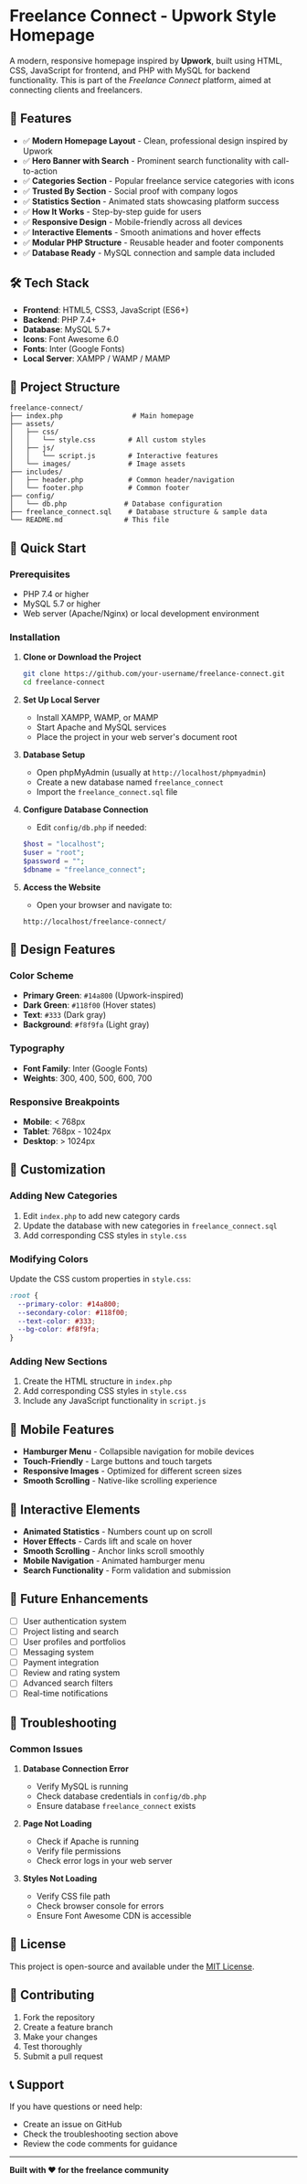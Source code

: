# Freelance Connect - Upwork Style Homepage

A modern, responsive homepage inspired by **Upwork**, built using HTML, CSS, JavaScript for frontend, and PHP with MySQL for backend functionality. This is part of the _Freelance Connect_ platform, aimed at connecting clients and freelancers.

## 🌟 Features

- ✅ **Modern Homepage Layout** - Clean, professional design inspired by Upwork
- ✅ **Hero Banner with Search** - Prominent search functionality with call-to-action
- ✅ **Categories Section** - Popular freelance service categories with icons
- ✅ **Trusted By Section** - Social proof with company logos
- ✅ **Statistics Section** - Animated stats showcasing platform success
- ✅ **How It Works** - Step-by-step guide for users
- ✅ **Responsive Design** - Mobile-friendly across all devices
- ✅ **Interactive Elements** - Smooth animations and hover effects
- ✅ **Modular PHP Structure** - Reusable header and footer components
- ✅ **Database Ready** - MySQL connection and sample data included

## 🛠️ Tech Stack

- **Frontend**: HTML5, CSS3, JavaScript (ES6+)
- **Backend**: PHP 7.4+
- **Database**: MySQL 5.7+
- **Icons**: Font Awesome 6.0
- **Fonts**: Inter (Google Fonts)
- **Local Server**: XAMPP / WAMP / MAMP

## 📁 Project Structure

```
freelance-connect/
├── index.php                 # Main homepage
├── assets/
│   ├── css/
│   │   └── style.css        # All custom styles
│   ├── js/
│   │   └── script.js        # Interactive features
│   └── images/              # Image assets
├── includes/
│   ├── header.php           # Common header/navigation
│   └── footer.php           # Common footer
├── config/
│   └── db.php              # Database configuration
├── freelance_connect.sql    # Database structure & sample data
└── README.md               # This file
```

## 🚀 Quick Start

### Prerequisites

- PHP 7.4 or higher
- MySQL 5.7 or higher
- Web server (Apache/Nginx) or local development environment

### Installation

1. **Clone or Download the Project**

   ```bash
   git clone https://github.com/your-username/freelance-connect.git
   cd freelance-connect
   ```

2. **Set Up Local Server**

   - Install XAMPP, WAMP, or MAMP
   - Start Apache and MySQL services
   - Place the project in your web server's document root

3. **Database Setup**

   - Open phpMyAdmin (usually at `http://localhost/phpmyadmin`)
   - Create a new database named `freelance_connect`
   - Import the `freelance_connect.sql` file

4. **Configure Database Connection**

   - Edit `config/db.php` if needed:

   ```php
   $host = "localhost";
   $user = "root";
   $password = "";
   $dbname = "freelance_connect";
   ```

5. **Access the Website**
   - Open your browser and navigate to:
   ```
   http://localhost/freelance-connect/
   ```

## 🎨 Design Features

### Color Scheme

- **Primary Green**: `#14a800` (Upwork-inspired)
- **Dark Green**: `#118f00` (Hover states)
- **Text**: `#333` (Dark gray)
- **Background**: `#f8f9fa` (Light gray)

### Typography

- **Font Family**: Inter (Google Fonts)
- **Weights**: 300, 400, 500, 600, 700

### Responsive Breakpoints

- **Mobile**: < 768px
- **Tablet**: 768px - 1024px
- **Desktop**: > 1024px

## 🔧 Customization

### Adding New Categories

1. Edit `index.php` to add new category cards
2. Update the database with new categories in `freelance_connect.sql`
3. Add corresponding CSS styles in `style.css`

### Modifying Colors

Update the CSS custom properties in `style.css`:

```css
:root {
  --primary-color: #14a800;
  --secondary-color: #118f00;
  --text-color: #333;
  --bg-color: #f8f9fa;
}
```

### Adding New Sections

1. Create the HTML structure in `index.php`
2. Add corresponding CSS styles in `style.css`
3. Include any JavaScript functionality in `script.js`

## 📱 Mobile Features

- **Hamburger Menu** - Collapsible navigation for mobile devices
- **Touch-Friendly** - Large buttons and touch targets
- **Responsive Images** - Optimized for different screen sizes
- **Smooth Scrolling** - Native-like scrolling experience

## 🎯 Interactive Elements

- **Animated Statistics** - Numbers count up on scroll
- **Hover Effects** - Cards lift and scale on hover
- **Smooth Scrolling** - Anchor links scroll smoothly
- **Mobile Navigation** - Animated hamburger menu
- **Search Functionality** - Form validation and submission

## 🔮 Future Enhancements

- [ ] User authentication system
- [ ] Project listing and search
- [ ] User profiles and portfolios
- [ ] Messaging system
- [ ] Payment integration
- [ ] Review and rating system
- [ ] Advanced search filters
- [ ] Real-time notifications

## 🐛 Troubleshooting

### Common Issues

1. **Database Connection Error**

   - Verify MySQL is running
   - Check database credentials in `config/db.php`
   - Ensure database `freelance_connect` exists

2. **Page Not Loading**

   - Check if Apache is running
   - Verify file permissions
   - Check error logs in your web server

3. **Styles Not Loading**
   - Verify CSS file path
   - Check browser console for errors
   - Ensure Font Awesome CDN is accessible

## 📄 License

This project is open-source and available under the [MIT License](LICENSE).

## 🤝 Contributing

1. Fork the repository
2. Create a feature branch
3. Make your changes
4. Test thoroughly
5. Submit a pull request

## 📞 Support

If you have questions or need help:

- Create an issue on GitHub
- Check the troubleshooting section above
- Review the code comments for guidance

---

**Built with ❤️ for the freelance community**
